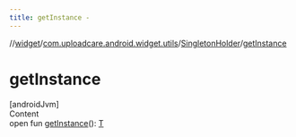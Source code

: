 ```yaml
---
title: getInstance -
---
```

//[widget](../../index.md)/[com.uploadcare.android.widget.utils](../index.md)/[SingletonHolder](index.md)/[getInstance](get-instance.md)



# getInstance  
[androidJvm]  
Content  
open fun [getInstance](get-instance.md)(): [T](index.md)  



